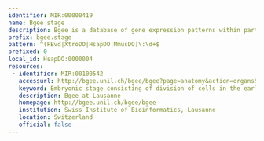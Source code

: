 ```yaml
---
identifier: MIR:00000419
name: Bgee stage
description: Bgee is a database of gene expression patterns within particular anatomical structures within a species, and between different animal species. This collection refers to developmental stages.
prefix: bgee.stage
pattern: ^(FBvd|XtroDO|HsapDO|MmusDO)\:\d+$
prefixed: 0
local_id: HsapDO:0000004
resources:
 - identifier: MIR:00100542
   accessurl: http://bgee.unil.ch/bgee/bgee?page=anatomy&action=organs&stage_id=${lid}&stage_children=on
   keyword: Embryonic stage consisting of division of cells in the early embryo
   description: Bgee at Lausanne
   homepage: http://bgee.unil.ch/bgee/bgee
   institution: Swiss Institute of Bioinformatics, Lausanne
   location: Switzerland
   official: false
---
```

